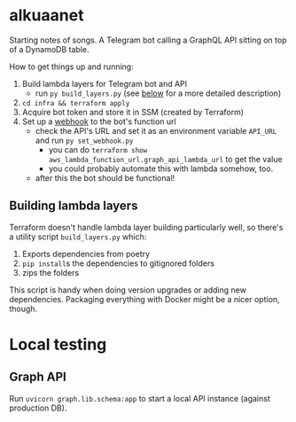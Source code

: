 # alkuaanet

Starting notes of songs. A Telegram bot calling a GraphQL API sitting on top of a DynamoDB table.

How to get things up and running:
1. Build lambda layers for Telegram bot and API
   - run `py build_layers.py` (see [below](#building-lambda-layers) for a more detailed description)
2. `cd infra && terraform apply` 
3. Acquire bot token and store it in SSM (created by Terraform)
4. Set up a [webhook](https://core.telegram.org/bots/api#setwebhook) to the bot's function url
   - check the API's URL and set it as an environment variable `API_URL` and run `py set_webhook.py`
     - you can do `terraform show aws_lambda_function_url.graph_api_lambda_url` to get the value
     - you could probably automate this with lambda somehow, too. 
   - after this the bot should be functional!


## Building lambda layers
Terraform doesn't handle lambda layer building particularly well, so there's a utility script `build_layers.py` which:
1. Exports dependencies from poetry
2. `pip install`s the dependencies to gitignored folders
3. zips the folders

This script is handy when doing version upgrades or adding new dependencies. Packaging everything with Docker might be a nicer option, though.

# Local testing
## Graph API
Run `uvicorn graph.lib.schema:app` to start a local API instance (against production DB). 